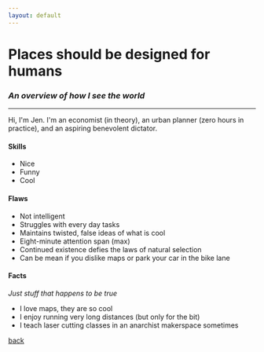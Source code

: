```yaml
---
layout: default
---
```


# Places should be designed for humans
### _An overview of how I see the world_
* * *

Hi, I'm Jen. I'm an economist (in theory), an urban planner (zero hours in practice), and an aspiring benevolent dictator.

#### Skills
- Nice
- Funny
- Cool

#### Flaws
- Not intelligent
- Struggles with every day tasks
- Maintains twisted, false ideas of what is cool
- Eight-minute attention span (max)
- Continued existence defies the laws of natural selection
- Can be mean if you dislike maps or park your car in the bike lane

#### Facts
_Just stuff that happens to be true_
- I love maps, they are so cool
- I enjoy running very long distances (but only for the bit)
- I teach laser cutting classes in an anarchist makerspace sometimes

[back](./)
